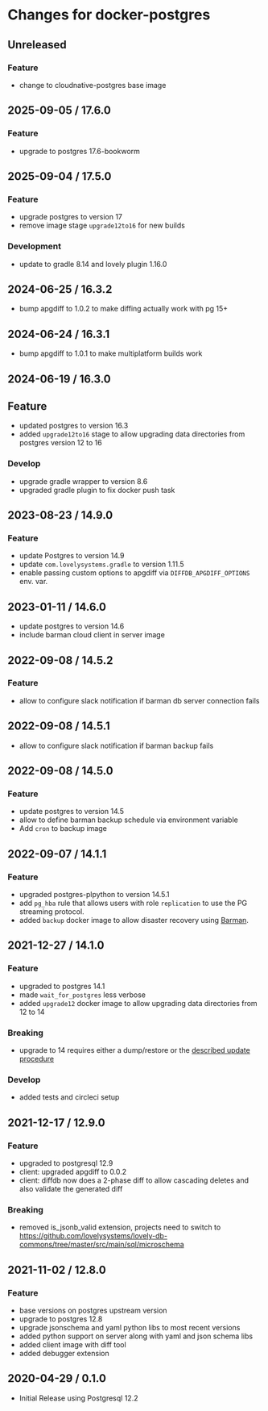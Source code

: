 # Changes for docker-postgres

## Unreleased

### Feature

- change to cloudnative-postgres base image

## 2025-09-05 / 17.6.0

### Feature

- upgrade to postgres 17.6-bookworm

## 2025-09-04 / 17.5.0

### Feature

- upgrade postgres to version 17
- remove image stage `upgrade12to16` for new builds

### Development

- update to gradle 8.14 and lovely plugin 1.16.0

## 2024-06-25 / 16.3.2

- bump apgdiff to 1.0.2 to make diffing actually work with pg 15+

## 2024-06-24 / 16.3.1

- bump apgdiff to 1.0.1 to make multiplatform builds work

## 2024-06-19 / 16.3.0

## Feature

- updated postgres to version 16.3
- added `upgrade12to16` stage to allow upgrading data directories from postgres version 12 to 16

### Develop

- upgrade gradle wrapper to version 8.6
- upgraded gradle plugin to fix docker push task

## 2023-08-23 / 14.9.0

### Feature

- update Postgres to version 14.9
- update `com.lovelysystems.gradle` to version 1.11.5
- enable passing custom options to apgdiff via `DIFFDB_APGDIFF_OPTIONS` env. var.

## 2023-01-11 / 14.6.0

- update postgres to version 14.6
- include barman cloud client in server image

## 2022-09-08 / 14.5.2

### Feature

- allow to configure slack notification if barman db server connection fails

## 2022-09-08 / 14.5.1

- allow to configure slack notification if barman backup fails

## 2022-09-08 / 14.5.0

### Feature

- update postgres to version 14.5
- allow to define barman backup schedule via environment variable
- Add `cron` to backup image

## 2022-09-07 / 14.1.1

### Feature

- upgraded postgres-plpython to version 14.5.1
- add `pg_hba` rule that allows users with role `replication` to use the PG streaming protocol.
- added `backup` docker image to allow disaster recovery using [Barman](https://pgbarman.org/). 

## 2021-12-27 / 14.1.0

### Feature

- upgraded to postgres 14.1
- made `wait_for_postgres` less verbose
- added `upgrade12` docker image to allow upgrading data directories from 12 to 14

### Breaking

- upgrade to 14 requires either a dump/restore or the
  [described update procedure](./examples/upgrading/upgrade_procedure.sh)

### Develop

- added tests and circleci setup

## 2021-12-17 / 12.9.0

### Feature

- upgraded to postgresql 12.9
- client: upgraded apgdiff to 0.0.2
- client: diffdb now does a 2-phase diff to allow cascading deletes and also validate the generated
  diff

### Breaking

- removed is_jsonb_valid extension, projects need to switch to
  https://github.com/lovelysystems/lovely-db-commons/tree/master/src/main/sql/microschema 


## 2021-11-02 / 12.8.0

### Feature

- base versions on postgres upstream version
- upgrade to postgres 12.8
- upgrade jsonschema and yaml python libs to most recent versions
- added python support on server along with yaml and json schema libs
- added client image with diff tool
- added debugger extension

## 2020-04-29 / 0.1.0

- Initial Release using Postgresql 12.2

